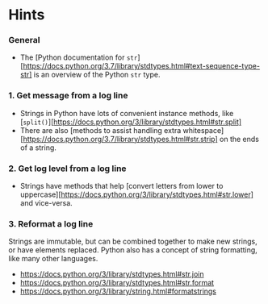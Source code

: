 # Hints

### General

- The [Python documentation for `str`][https://docs.python.org/3.7/library/stdtypes.html#text-sequence-type-str] is an overview of the Python `str` type.

### 1. Get message from a log line

 - Strings in Python have lots of convenient instance methods, like [`split()`][https://docs.python.org/3/library/stdtypes.html#str.split]
 - There are also [methods to assist handling extra whitespace][https://docs.python.org/3.7/library/stdtypes.html#str.strip] on the ends of a string.

### 2. Get log level from a log line

 - Strings have methods that help [convert letters from lower to uppercase][https://docs.python.org/3/library/stdtypes.html#str.lower] and vice-versa.

### 3. Reformat a log line

Strings are immutable, but can be combined together to make new strings, or have elements replaced.
Python also has a concept of string formatting, like many other languages.

 - https://docs.python.org/3/library/stdtypes.html#str.join
 - https://docs.python.org/3/library/stdtypes.html#str.format
 - https://docs.python.org/3/library/string.html#formatstrings
